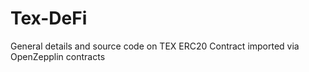 # Tex-DeFi
General details and source code on TEX ERC20 Contract imported via OpenZepplin contracts
